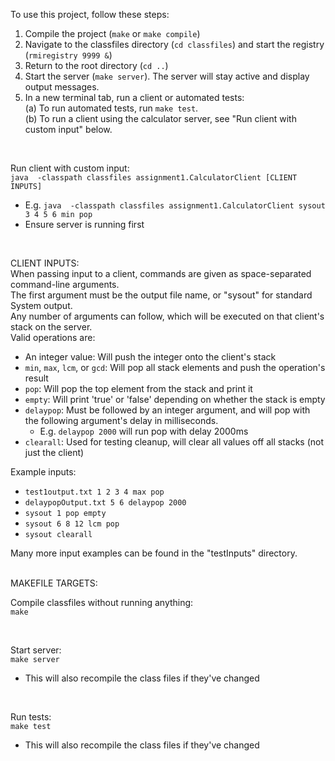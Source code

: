 To use this project, follow these steps:
1. Compile the project (`make` or `make compile`)
2. Navigate to the classfiles directory (`cd classfiles`) and start the registry (`rmiregistry 9999 &`)
3. Return to the root directory (`cd ..`)
4. Start the server (`make server`). The server will stay active and display output messages.
5. In a new terminal tab, run a client or automated tests:\
(a) To run automated tests, run `make test`.\
(b) To run a client using the calculator server, see "Run client with custom input" below.

<br >

Run client with custom input:\
`java  -classpath classfiles assignment1.CalculatorClient [CLIENT INPUTS]`
- E.g. `java  -classpath classfiles assignment1.CalculatorClient sysout 3 4 5 6 min pop`
- Ensure server is running first

<br >

CLIENT INPUTS:\
When passing input to a client, commands are given as space-separated command-line arguments.\
The first argument must be the output file name, or "sysout" for standard System output.\
Any number of arguments can follow, which will be executed on that client's stack on the server.\
Valid operations are:
- An integer value: Will push the integer onto the client's stack
- `min`, `max`, `lcm`, or `gcd`: Will pop all stack elements and push the operation's result
- `pop`: Will pop the top element from the stack and print it
- `empty`: Will print 'true' or 'false' depending on whether the stack is empty
- `delaypop`: Must be followed by an integer argument, and will pop with the following argument's delay in milliseconds.
  - E.g. `delaypop 2000` will run pop with delay 2000ms
- `clearall`: Used for testing cleanup, will clear all values off all stacks (not just the client)

Example inputs:
- `test1output.txt 1 2 3 4 max pop`
- `delaypopOutput.txt 5 6 delaypop 2000`
- `sysout 1 pop empty`
- `sysout 6 8 12 lcm pop`
- `sysout clearall`

Many more input examples can be found in the "testInputs" directory.


<br >
MAKEFILE TARGETS:

Compile classfiles without running anything:\
`make`

<br >

Start server:\
`make server`
- This will also recompile the class files if they've changed

<br >

Run tests:\
`make test`
- This will also recompile the class files if they've changed

<br >
